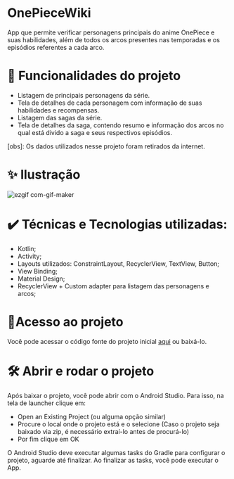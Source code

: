 # OnePieceWiki
App que permite verificar personagens principais do anime OnePiece e suas habilidades, além de todos os arcos presentes nas temporadas e os episódios referentes a cada arco.

# 🔨 Funcionalidades do projeto
- Listagem de principais personagens da série.
- Tela de detalhes de cada personagem com informação de suas habilidades e recompensas.
- Listagem das sagas da série. 
- Tela de detalhes da saga, contendo resumo e informação dos arcos no qual está divido a saga e seus respectivos episódios.

[obs]: Os dados utilizados nesse projeto foram retirados da internet.
 
# ✨ Ilustração

![ezgif com-gif-maker](https://user-images.githubusercontent.com/98789294/198398070-8cf6d299-9524-4ee4-919e-f6371f8e8d1e.gif)

# ✔️ Técnicas e Tecnologias utilizadas:

* Kotlin;
* Activity;
* Layouts utilizados: ConstraintLayout, RecyclerView, TextView, Button;
* View Binding;
* Material Design;
* RecyclerView + Custom adapter para listagem das personagens e arcos;


# 📂Acesso ao projeto
Você pode acessar o código fonte do projeto inicial [aqui](https://github.com/lueny-dantas/OnePieceWiki/) ou baixá-lo.


# 🛠️ Abrir e rodar o projeto
Após baixar o projeto, você pode abrir com o Android Studio. Para isso, na tela de launcher clique em:

* Open an Existing Project (ou alguma opção similar)
* Procure o local onde o projeto está e o selecione (Caso o projeto seja baixado via zip, é necessário extraí-lo antes de procurá-lo)
* Por fim clique em OK

O Android Studio deve executar algumas tasks do Gradle para configurar o projeto, aguarde até finalizar. Ao finalizar as tasks, você pode executar o App.
